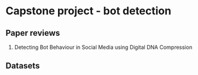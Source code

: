# Capstone project - bot detection
## Paper reviews
1. Detecting Bot Behaviour in Social Media using Digital DNA Compression

## Datasets
